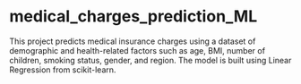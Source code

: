 # medical_charges_prediction_ML
This project predicts medical insurance charges using a dataset of demographic and health-related factors such as age, BMI, number of children, smoking status, gender, and region. The model is built using Linear Regression from scikit-learn.
